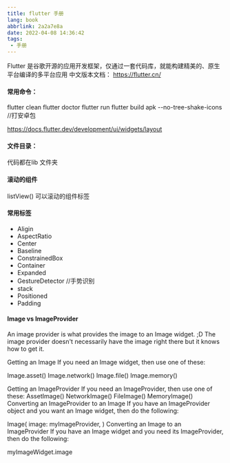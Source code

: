 ```yaml
---
title: flutter 手册
lang: book
abbrlink: 2a2a7e8a
date: 2022-04-08 14:36:42
tags:
 - 手册
---
```



Flutter 是谷歌开源的应用开发框架，仅通过一套代码库，就能构建精美的、原生平台编译的多平台应用
中文版本文档： https://flutter.cn/

#### 常用命令：
flutter clean
flutter doctor
flutter run
flutter build apk --no-tree-shake-icons //打安卓包
 <!--more-->

https://docs.flutter.dev/development/ui/widgets/layout

#### 文件目录：
 代码都在lib 文件夹

#### 滚动的组件
 listView() 可以滚动的组件标签

 #### 常用标签
+ Aligin
+ AspectRatio
+ Center
+ Baseline
+ ConstrainedBox 
+ Container
+ Expanded
+ GestureDetector //手势识别
+ stack 
+ Positioned
+ Padding


#### Image vs ImageProvider
An image provider is what provides the image to an Image widget. ;D
The image provider doesn't necessarily have the image right there but it knows how to get it.

Getting an Image
If you need an Image widget, then use one of these:

Image.asset()
Image.network()
Image.file()
Image.memory()

Getting an ImageProvider
If you need an ImageProvider, then use one of these:
AssetImage()
NetworkImage()
FileImage()
MemoryImage()
Converting an ImageProvider to an Image
If you have an ImageProvider object and you want an Image widget, then do the following:

Image(
  image: myImageProvider,
)
Converting an Image to an ImageProvider
If you have an Image widget and you need its ImageProvider, then do the following:

myImageWidget.image
